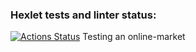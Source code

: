 ### Hexlet tests and linter status:
[![Actions Status](https://github.com/dentest1/qa-engineer-project-84/actions/workflows/hexlet-check.yml/badge.svg)](https://github.com/dentest1/qa-engineer-project-84/actions)
Testing an online-market 
